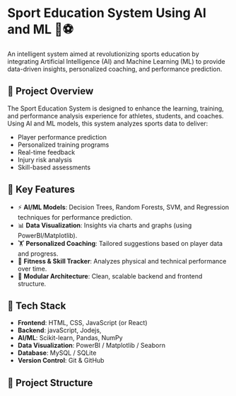 # Sport Education System Using AI and ML 🧠⚽

An intelligent system aimed at revolutionizing sports education by integrating Artificial Intelligence (AI) and Machine Learning (ML) to provide data-driven insights, personalized coaching, and performance prediction.

## 🚀 Project Overview

The Sport Education System is designed to enhance the learning, training, and performance analysis experience for athletes, students, and coaches. Using AI and ML models, this system analyzes sports data to deliver:

- Player performance prediction
- Personalized training programs
- Real-time feedback
- Injury risk analysis
- Skill-based assessments

## 🧩 Key Features

- ⚡ **AI/ML Models**: Decision Trees, Random Forests, SVM, and Regression techniques for performance prediction.
- 📊 **Data Visualization**: Insights via charts and graphs (using PowerBI/Matplotlib).
- 🏋️ **Personalized Coaching**: Tailored suggestions based on player data and progress.
- 🏃 **Fitness & Skill Tracker**: Analyzes physical and technical performance over time.
- 📁 **Modular Architecture**: Clean, scalable backend and frontend structure.

## 🔧 Tech Stack

- **Frontend**: HTML, CSS, JavaScript (or React)
- **Backend**: javaScript, Jodejs, 
- **AI/ML**: Scikit-learn, Pandas, NumPy
- **Data Visualization**: PowerBI / Matplotlib / Seaborn
- **Database**: MySQL / SQLite
- **Version Control**: Git & GitHub

## 📂 Project Structure

